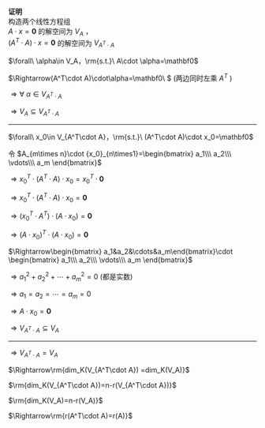 **证明**  
构造两个线性方程组  
 $A\cdot x=\mathbf0$ 的解空间为 $V_A$ ，  
 $(A^T\cdot A)\cdot x=\mathbf0$ 的解空间为 $V_{A^T\cdot A}$   
  
 $\forall\ \alpha\in V_A，\rm{s.t.}\   
A\cdot \alpha=\mathbf0$   
  
 $\Rightarrow(A^T\cdot A)\cdot\alpha=\mathbf0\ $ (两边同时左乘 $A^T$ )  
  
 $\Rightarrow\forall\ \alpha\in V_{A^T\cdot A}$   
  
 $\Rightarrow V_A\subseteq V_{A^T\cdot A}$   
  
---  
 $\forall\ x_0\in V_{A^T\cdot A}，\rm{s.t.}\   
(A^T\cdot A)\cdot x_0=\mathbf0$   
  
令 $A_{m\times n}\cdot {x_0}_{n\times1}=\begin{bmatrix}  
a_1\\\ a_2\\\ \vdots\\\ a_m  
\end{bmatrix}$   
  
 $\Rightarrow x_0^T\cdot  
(A^T\cdot A)\cdot x_0=x_0^T\cdot\mathbf0$   
  
 $\Rightarrow x_0^T\cdot  
(A^T\cdot A)\cdot x_0=\mathbf0$   
  
 $\Rightarrow(x_0^T\cdot  
A^T)\cdot(A\cdot x_0)=\mathbf0$   
  
 $\Rightarrow(A\cdot x_0)^T  
\cdot(A\cdot x_0)=\mathbf0$   
  
 $\Rightarrow\begin{bmatrix}  
a_1&a_2&\cdots&a_m\end{bmatrix}\cdot  
\begin{bmatrix}  
a_1\\\ a_2\\\ \vdots\\\ a_m  
\end{bmatrix}$   
  
 $\Rightarrow a_1^2+a_2^2+\cdots+a_m^2=0$  (都是实数)  
  
 $\Rightarrow a_1=a_2=\cdots=a_m=0$   
  
 $\Rightarrow A\cdot x_0=\mathbf0$   
  
 $\Rightarrow V_{A^T\cdot A}\subseteq V_A$   
  
---  
 $\Rightarrow V_{A^T\cdot A}=V_A$   
  
 $\Rightarrow\rm{dim_K(V_{A^T\cdot A})  
=dim_K(V_A)}$   
  
 $\rm{dim_K(V_{A^T\cdot A})=n-r(V_{A^T\cdot A})}$   
  
 $\rm{dim_K(V_A)=n-r(V_A)}$   
  
  
 $\Rightarrow\rm{r(A^T\cdot A)=r(A)}$   
  
  
  
  
  
  
  
